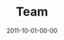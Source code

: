 ---
layout: message
category: message
series: "Everyday Friends"
title: "Team"
date: 2011-10-01-00-00
message_id: 694
program-description: "Everyday Friends - Team (Program)"
program: "http://www.crossroads.net/players/media/hq/10_01-02_11Program.pdf"
program-title: "Team"
video-description: "Chuck Mingo talks about how great friendships mirror great teams."
video-title: "Team"
video: "https://s3.amazonaws.com/crossroadsvideomessages/everydayfriends_04.mp4"
video-poster: "https://www.crossroads.net/uploadedfiles/everydayfriendsstill_04.jpg"
audio-description: "Chuck Mingo talks about how great friendships mirror great teams."
audio: "http://www.crossroads.net/players/media/hq/everydayfriends_04.mp3"
audio-title: "Team"
audio-duration: "36:01"
---